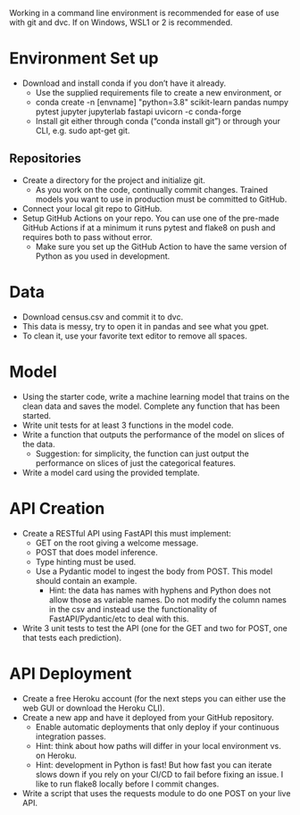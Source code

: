 Working in a command line environment is recommended for ease of use with git and dvc. If on Windows, WSL1 or 2 is recommended.

# Environment Set up

* Download and install conda if you don’t have it already.
  * Use the supplied requirements file to create a new environment, or
  * conda create -n [envname] "python=3.8" scikit-learn pandas numpy pytest jupyter jupyterlab fastapi uvicorn -c conda-forge
  * Install git either through conda (“conda install git”) or through your CLI, e.g. sudo apt-get git.

## Repositories

* Create a directory for the project and initialize git.
  * As you work on the code, continually commit changes. Trained models you want to use in production must be committed to GitHub.
* Connect your local git repo to GitHub.
* Setup GitHub Actions on your repo. You can use one of the pre-made GitHub Actions if at a minimum it runs pytest and flake8 on push and requires both to pass without error.
  * Make sure you set up the GitHub Action to have the same version of Python as you used in development.

# Data

* Download census.csv and commit it to dvc.
* This data is messy, try to open it in pandas and see what you gpet.
* To clean it, use your favorite text editor to remove all spaces.

# Model

* Using the starter code, write a machine learning model that trains on the clean data and saves the model. Complete any function that has been started.
* Write unit tests for at least 3 functions in the model code.
* Write a function that outputs the performance of the model on slices of the data.
  * Suggestion: for simplicity, the function can just output the performance on slices of just the categorical features.
* Write a model card using the provided template.

# API Creation

* Create a RESTful API using FastAPI this must implement:
  * GET on the root giving a welcome message.
  * POST that does model inference.
  * Type hinting must be used.
  * Use a Pydantic model to ingest the body from POST. This model should contain an example.
    * Hint: the data has names with hyphens and Python does not allow those as variable names. Do not modify the column names in the csv and instead use the functionality of FastAPI/Pydantic/etc to deal with this.
* Write 3 unit tests to test the API (one for the GET and two for POST, one that tests each prediction).

# API Deployment

* Create a free Heroku account (for the next steps you can either use the web GUI or download the Heroku CLI).
* Create a new app and have it deployed from your GitHub repository.
  * Enable automatic deployments that only deploy if your continuous integration passes.
  * Hint: think about how paths will differ in your local environment vs. on Heroku.
  * Hint: development in Python is fast! But how fast you can iterate slows down if you rely on your CI/CD to fail before fixing an issue. I like to run flake8 locally before I commit changes.
* Write a script that uses the requests module to do one POST on your live API.

